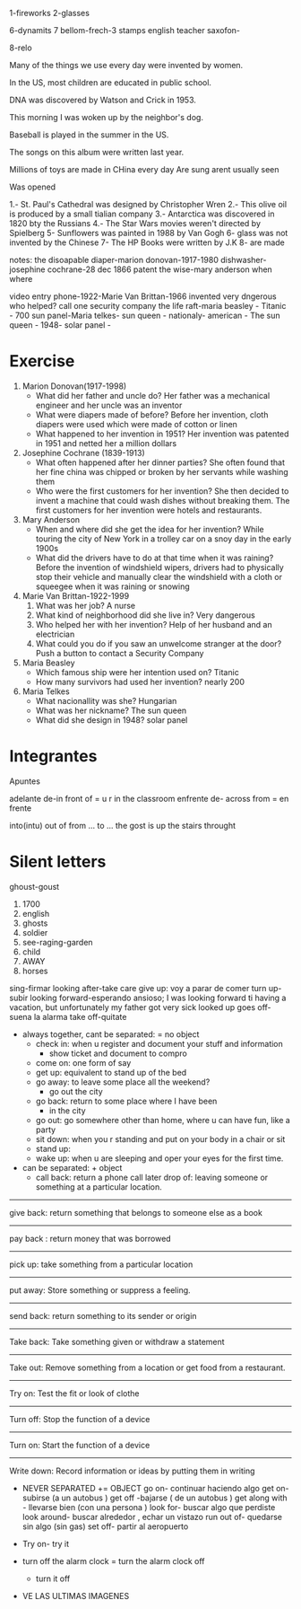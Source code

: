 
1-fireworks
2-glasses

6-dynamits
7
bellom-frech-3
stamps english teacher
saxofon-

8-relo


Many of the things we use every day were invented by women.

In the US, most children are educated in public school.

DNA was discovered by Watson and Crick in 1953.

This morning I was woken up by the neighbor's dog.

Baseball is played in the summer in the US.

The songs on this album were written last year.

Millions of toys are made in CHina every day
Are sung
arent usually seen


Was opened

1.- St. Paul's Cathedral was designed by Christopher Wren
2.- This olive oil is produced by a small tialian company
3.- Antarctica was discovered in 1820 bty the Russians
4.- The Star Wars movies weren't directed by Spielberg
5- Sunflowers was painted in 1988 by Van Gogh
6- glass was not invented by the Chinese
7- The HP Books were written by J.K
8- are made

notes:
the disoapable diaper-marion donovan-1917-1980
dishwasher-josephine cochrane-28 dec 1866 patent
the wise-mary anderson
	when
	where

video entry phone-1922-Marie Van Brittan-1966 invented
	very dngerous
	who helped? 
	call one security company
the life raft-maria beasley
	- Titanic
	- 700
sun panel-Maria telkes- sun queen
	- nationaly- american
	- The sun queen
	- 1948- solar panel
	- 

# Exercise

1. Marion Donovan(1917-1998) 
	- What did her father and uncle do? Her father was a mechanical engineer and her uncle was an inventor
	- What were diapers made of before? Before her invention, cloth diapers were used which were made of cotton or linen
	- What happened to her invention in 1951? Her invention was patented in 1951 and netted her a million dollars
2. Josephine Cochrane (1839-1913) 
	- What often happened after her dinner parties? She often found that her fine china was chipped or broken by her servants while washing them
	- Who were the first customers for her invention? She then decided to invent a machine that could wash dishes without breaking them. The first customers for her invention were hotels and restaurants.
3. Mary Anderson
	- When and where did she get the idea for her invention? While touring the city of New York in a trolley car on a snoy day in the early 1900s
	- What did the drivers have to do at that time when it was raining? Before the invention of windshield wipers, drivers had to physically stop their vehicle and manually clear the windshield with a cloth or squeegee when it was raining or snowing
4. Marie Van Brittan-1922-1999
	1. What was her job?  A nurse
	2. What kind of neighborhood did she live in? Very dangerous
	3. Who helped her with her invention? Help of her husband and an electrician 
	4. What could you do if you saw an unwelcome stranger at the door? Push a button to contact a Security Company
5. Maria Beasley
	- Which famous ship were her intention used on? Titanic
	- How many survivors had used her invention? nearly 200
6. Maria Telkes
	- What nacionallity was she? Hungarian
	- What was her nickname? The sun queen
	- What did she design in 1948? solar panel

# Integrantes

Apuntes

adelante de-in front of = u r in the classroom
enfrente de- across from = en frente

into(intu)
out of
from ... to ...
the gost is up the stairs
throught

# Silent letters
ghoust-goust

1. 1700
2. english
3. ghosts
4. soldier
5. see-raging-garden
6. child
7. AWAY
8. horses

sing-firmar
looking after-take care
give up: voy a parar de comer
turn up- subir
looking forward-esperando ansioso; I was looking forward ti having a vacation, but unfortunately my father got very sick
looked up
goes off- suena la alarma
take off-quitate


* always together, cant be separated: =  no object
	- check in: when u register and document your stuff and information
		- show ticket and document to compro
	- come on: one form of say
	- get up: equivalent to stand up of the bed
	- go away: to leave some place all the weekend?
		- go out the city
	- go back: return to some place where I have been
		- in the city
	- go out: go somewhere other than home, where u can have fun, like a party
	- sit down: when you r standing and put on your body in a chair or sit
	- stand up: 
	- wake up: when u are sleeping and oper your eyes for the first time.
* can be separated: + object
	- call back: return a phone call later
drop of: leaving someone or something at a particular location.
*****
give back:  return something that belongs to someone else as a book
*****
pay back : return money that was borrowed
*****
pick up:  take something from a particular location
*****
put away: Store something or  suppress a feeling.
*****
send back:  return something to its sender or origin
*****
Take back: Take something given or withdraw a statement
*****
Take out: Remove something from a location or get food from a restaurant.
*****
Try on: Test the fit or look of clothe
*****
Turn off: Stop the function of a device
*****
Turn on: Start the function of a device
*****
Write down: Record information or ideas by putting them in writing

- NEVER SEPARATED += OBJECT
go on- continuar haciendo algo 
get on- subirse (a un autobus )
get off -bajarse ( de un autobus )
get along with - llevarse bien (con una persona )
look for- buscar algo que perdiste 
look around- buscar alrededor , echar un vistazo 
run out of- quedarse sin algo (sin gas)
set off- partir al aeropuerto

- Try on- try it
- turn off the alarm clock = turn the alarm clock off
	- turn it off
- VE LAS ULTIMAS IMAGENES